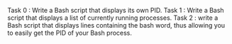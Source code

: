 Task 0 : Write a Bash script that displays its own PID.
Task 1 : Write a Bash script that displays a list of currently running processes.
Task 2 : write a Bash script that displays lines containing the bash word, thus allowing you to easily get the PID of your Bash process.

